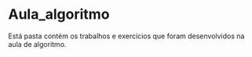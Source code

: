 # Aula_algoritmo
Está pasta contém os trabalhos e exercícios que foram desenvolvidos na aula de algoritmo.
